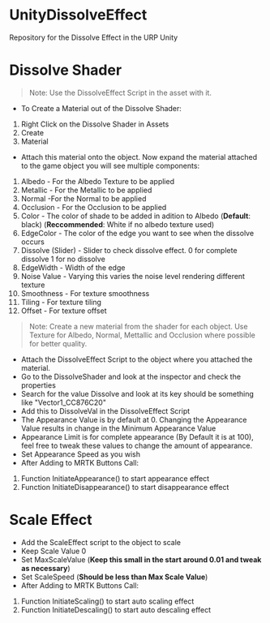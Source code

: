 # UnityDissolveEffect
Repository for the Dissolve Effect in the URP Unity

# Dissolve Shader

> Note: Use the DissolveEffect Script in the asset with it.

- To Create a Material out of the Dissolve Shader:
1. Right Click on the Dissolve Shader in Assets
2. Create
3. Material


- Attach  this material onto the object. Now expand the material attached to the game object  you will see multiple components:

1. Albedo - For the Albedo Texture to be applied
2. Metallic - For the Metallic to be applied
3. Normal -For the Normal to be applied
4. Occlusion - For the Occlusion to be applied
5. Color - The color of shade to be added in adition to Albedo (**Default**: black) (**Reccommended**: White if no albedo texture used)
6. EdgeColor - The color of the edge you want to see when the dissolve occurs
7. Dissolve (Slider) - Slider to check dissolve effect. 0 for complete dissolve 1 for no dissolve
8. EdgeWidth - Width of the edge
9. Noise Value - Varying this varies the noise level rendering different texture
10. Smoothness - For texture smoothness
11. Tiling - For texture tiling
12. Offset - For texture offset
> Note: Create a new material from the shader for each object. Use Texture for Albedo, Normal, Mettallic and Occlusion where possible for better quality.

- Attach the DissolveEffect Script to the object where you attached the material.
- Go to the DissolveShader and look at the inspector and check the properties
- Search for the value Dissolve and look at its key should be something like "Vector1_CC876C20"
- Add this to DissolveVal in the DissolveEffect Script
- The Appearance Value is by default at 0. Changing the Appearance Value results in change in the Minimum Appearance Value
- Appearance Limit is for complete appearance (By Default it is at 100), feel free to tweak these values to change the amount of appearance.
- Set Appearance Speed as you wish
- After Adding to MRTK Buttons Call:
 1. Function InitiateAppearance() to start appearance effect
 2. Function InitiateDisappearance() to start disappearance effect



# Scale Effect

- Add the ScaleEffect script to the object to scale
- Keep Scale Value 0
- Set MaxScaleValue (**Keep this small in the start around 0.01 and tweak as necessary**)
- Set ScaleSpeed (**Should be less than Max  Scale Value**)
-  After Adding to MRTK Buttons Call:
 1. Function InitiateScaling() to start auto scaling effect
 2. Function InitiateDescaling() to start auto descaling effect
